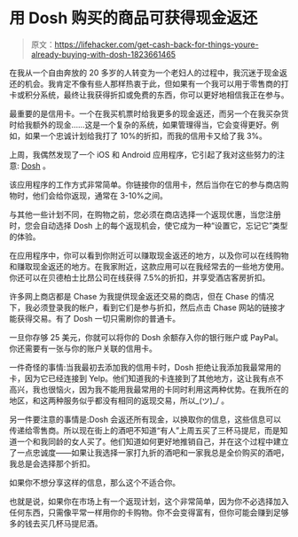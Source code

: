 # 用 Dosh 购买的商品可获得现金返还

> 原文：<https://lifehacker.com/get-cash-back-for-things-youre-already-buying-with-dosh-1823661465>

在我从一个自由奔放的 20 多岁的人转变为一个老妇人的过程中，我沉迷于现金返还的机会。我肯定不像有些人那样热衷于此，但如果有一个我可以用于零售商的打卡或积分系统，最终让我获得折扣或免费的东西，你可以更好地相信我正在参与。



最重要的是信用卡。一个在我买机票时给我更多的现金返还，而另一个在我买杂货时给我额外的现金……这是一个复杂的系统，如果管理得当，它会变得更好。例如，如果一个忠诚计划给我打了 10%的折扣，而我的信用卡又给了我 3%。

上周，我偶然发现了一个 iOS 和 Android 应用程序，它引起了我对这些努力的注意: [Dosh](https://www.dosh.cash/) 。

该应用程序的工作方式非常简单。你链接你的信用卡，然后当你在它的参与商店购物时，他们会给你返现，通常在 3-10%之间。

与其他一些计划不同，在购物之前，您必须在商店选择一个返现优惠，当您注册时，您会自动选择 Dosh 上的每个返现机会，使它成为一种“设置它，忘记它”类型的体验。

在应用程序中，你可以看到你附近可以赚取现金返还的地方，以及你可以在线购物和赚取现金返还的地方。在我家附近，这款应用可以在我经常去的一些地方使用。你还可以在贝德柏士比昂公司在线获得 7.5%的折扣，并享受酒店客房折扣。

许多网上商店都是 Chase 为我提供现金返还交易的商店，但在 Chase 的情况下，我必须登录我的帐户，看到它们是参与折扣，然后点击 Chase 网站的链接才能获得交易。有了 Dosh 一切只需刷你的普通卡。

一旦你存够 25 美元，你就可以将你的 Dosh 余额存入你的银行账户或 PayPal。你还需要有一张与你的账户关联的信用卡。

一件奇怪的事情:当我最初去添加我的信用卡时，Dosh 拒绝让我添加我最常用的卡，因为它已经连接到 Yelp。他们知道我的卡连接到了其他地方，这让我有点不高兴，我也很恼火，因为我不能用我最常用的卡同时利用这两种优势。在我所在的地区，和这两种服务似乎都没有相同的返现交易，所以\_(ツ)_/ 。

另一件要注意的事情是:Dosh 会返还所有现金，以换取你的信息，这些信息可以传递给零售商。所以现在街上的酒吧不知道“有人”上周五买了三杯马提尼，而是知道一个和我同龄的女人买了。他们知道如何更好地推销自己，并在这个过程中建立了一点忠诚度——如果让我选择一家打九折的酒吧和一家我总是全价购买的酒吧，我总是会选择那个折扣。

如果你不想分享这样的信息，那么这个不适合你。

也就是说，如果你在市场上有一个返现计划，这个非常简单，因为你不必选择加入任何东西，只需像平常一样用你的卡购物。你不会变得富有，但你可能会赚到足够多的钱去买几杯马提尼酒。